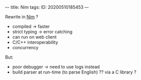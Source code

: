 –-
title: Nim
tags: 
   ID: 20200510185453
–-

Rewrite in [Nim](https://nim-lang.org/) ?
* compiled → faster
* strict typing → error catching
* can run on web client
* C/C++ interoperability
* concurrency

But:
* poor debugger → need to use logs instead
* build parser at run-time (to parse English) ??  via a C library ?